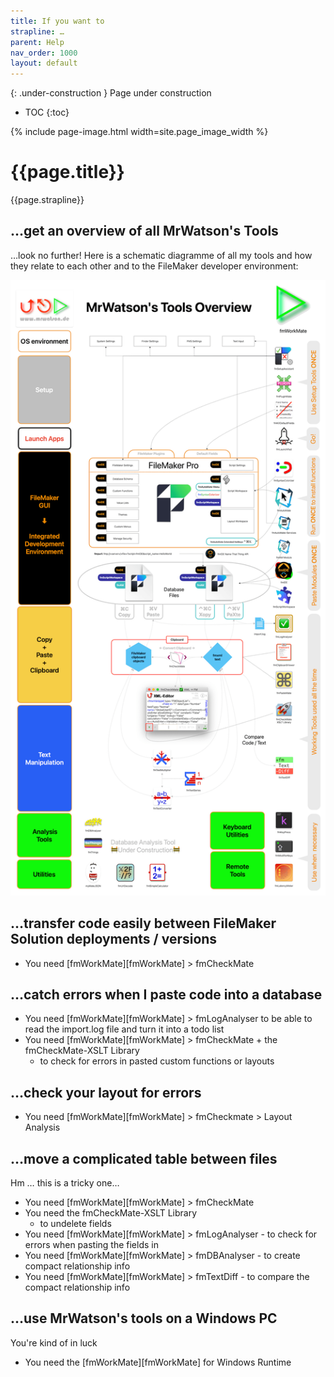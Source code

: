 ```yaml
---
title: If you want to
strapline: …
parent: Help
nav_order: 1000
layout: default
---
```

{: .under-construction }
Page under construction

- TOC
{:toc}

{% include page-image.html width=site.page_image_width %}

# {{page.title}}

{{page.strapline}}

## …get an overview of all MrWatson's Tools

…look no further! Here is a schematic diagramme of all my tools and how they relate to each other and to the FileMaker developer environment:

![Overview of MrWatson's Tools](/assets/images/mrwatsons-tools-overview-2025.png)

## …transfer code easily between FileMaker Solution deployments / versions

- You need [fmWorkMate][fmWorkMate] > fmCheckMate

## …catch errors when I paste code into a database

- You need [fmWorkMate][fmWorkMate] > fmLogAnalyser to be able to read the import.log file and turn it into a todo list
- You need [fmWorkMate][fmWorkMate] > fmCheckMate + the fmCheckMate-XSLT Library
  - to check for errors in pasted custom functions or layouts

## …check your layout for errors

- You need [fmWorkMate][fmWorkMate] > fmCheckmate > Layout Analysis

## …move a complicated table between files

Hm … this is a tricky one…

- You need [fmWorkMate][fmWorkMate] > fmCheckMate
- You need the fmCheckMate-XSLT Library
  - to undelete fields
- You need [fmWorkMate][fmWorkMate] > fmLogAnalyser - to check for errors when pasting the fields in
- You need [fmWorkMate][fmWorkMate] > fmDBAnalyser - to create compact relationship info
- You need [fmWorkMate][fmWorkMate] > fmTextDiff - to compare the compact relationship info


## …use MrWatson's tools on a Windows PC

You're kind of in luck

- You need the [fmWorkMate][fmWorkMate] for Windows Runtime

